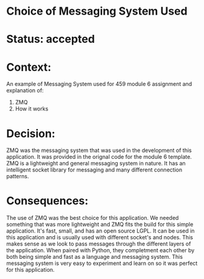 # Choice of Messaging System Used

# Status: accepted

# Context: 

An example of Messaging System used for 459 module 6 assignment and explanation of:

1. ZMQ
2. How it works


# Decision:

ZMQ was the messaging system that was used in the development of this application. It
was provided in the orignal code for the module 6 template. ZMQ is a lightweight and general
messaging system in nature. It has an intelligent socket library for messaging and many 
different connection patterns. 


# Consequences: 

The use of ZMQ was the best choice for this application. We needed something that was more
lightweight and ZMQ fits the build for this simple application. It's fast, small, and has 
an open source LGPL. It can be used in this application and is usually used with different
socket's and nodes. This makes sense as we look to pass messages through the different
layers of the application. When paired with Python, they completment each other by both being
simple and fast as a language and messaging system. This messaging system is very easy
to experiment and learn on so it was perfect for this application. 
